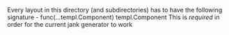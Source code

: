 Every layout in this directory (and subdirectories) has to have the following signature - func(...templ.Component) templ.Component
This is _required_ in order for the current jank generator to work